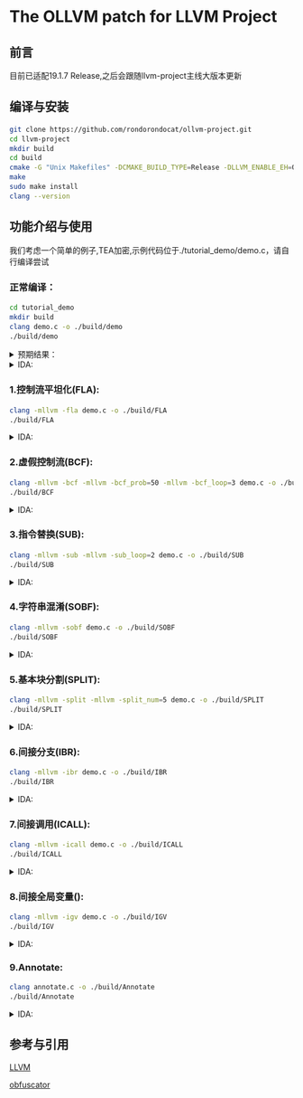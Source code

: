 # The OLLVM patch for LLVM Project

## 前言
目前已适配19.1.7 Release,之后会跟随llvm-project主线大版本更新

## 编译与安装

```bash
git clone https://github.com/rondorondocat/ollvm-project.git
cd llvm-project
mkdir build
cd build
cmake -G "Unix Makefiles" -DCMAKE_BUILD_TYPE=Release -DLLVM_ENABLE_EH=OFF -DLLVM_ENABLE_RTTI=OFF -DLLVM_ENABLE_ASSERTIONS=ON -DLLVM_TARGETS_TO_BUILD="X86" -DLLVM_ENABLE_PROJECTS="clang;lld" ../llvm
make
sudo make install
clang --version
```

## 功能介绍与使用
我们考虑一个简单的例子,TEA加密,示例代码位于./tutorial_demo/demo.c，请自行编译尝试

### 正常编译：
```bash
cd tutorial_demo
mkdir build
clang demo.c -o ./build/demo
./build/demo
```

<details> 
<summary> 预期结果：</summary>

```bash
Original : 0123456789ABCDEF
Encrypted: F7B3522EA0CA479A
Decrypted: 0123456789ABCDEF
GlobalVar: 5
```

</details>

<details> 
<summary> IDA:</summary>
<img src="https://github.com/rondorondocat/ollvm-project/blob/master/tutorial_demo/res/demo.png"/>
</details>


### 1.控制流平坦化(FLA):

```bash
clang -mllvm -fla demo.c -o ./build/FLA
./build/FLA
``` 

<details> 
<summary> IDA:</summary>
<img src="https://github.com/rondorondocat/ollvm-project/blob/master/tutorial_demo/res/FLA.png"/>
</details>

### 2.虚假控制流(BCF):
```bash
clang -mllvm -bcf -mllvm -bcf_prob=50 -mllvm -bcf_loop=3 demo.c -o ./build/BCF
./build/BCF
``` 

<details> 
<summary> IDA:</summary>
<img src="https://github.com/rondorondocat/ollvm-project/blob/master/tutorial_demo/res/BCF.png"/>
</details>

### 3.指令替换(SUB):

```bash
clang -mllvm -sub -mllvm -sub_loop=2 demo.c -o ./build/SUB
./build/SUB
``` 

<details> 
<summary> IDA:</summary>
<img src="https://github.com/rondorondocat/ollvm-project/blob/master/tutorial_demo/res/SUB.png"/>
</details>

### 4.字符串混淆(SOBF): 
```bash
clang -mllvm -sobf demo.c -o ./build/SOBF
./build/SOBF
``` 

<details> 
<summary> IDA:</summary>
<img src="https://github.com/rondorondocat/ollvm-project/blob/master/tutorial_demo/res/SOBF.png"/>
</details>

### 5.基本块分割(SPLIT):
```bash
clang -mllvm -split -mllvm -split_num=5 demo.c -o ./build/SPLIT
./build/SPLIT
``` 
<details> 
<summary> IDA:</summary>
<img src="https://github.com/rondorondocat/ollvm-project/blob/master/tutorial_demo/res/SPLIT.png"/>
</details>

### 6.间接分支(IBR):
```bash
clang -mllvm -ibr demo.c -o ./build/IBR
./build/IBR
``` 

<details> 
<summary> IDA:</summary>
<img src="https://github.com/rondorondocat/ollvm-project/blob/master/tutorial_demo/res/IBR.png"/>
</details>

### 7.间接调用(ICALL):
```bash
clang -mllvm -icall demo.c -o ./build/ICALL
./build/ICALL
``` 

<details> 
<summary> IDA:</summary>
<img src="https://github.com/rondorondocat/ollvm-project/blob/master/tutorial_demo/res/ICALL.png"/>
</details>

### 8.间接全局变量():
```bash
clang -mllvm -igv demo.c -o ./build/IGV
./build/IGV
```

<details> 
<summary> IDA:</summary>
<img src="https://github.com/rondorondocat/ollvm-project/blob/master/tutorial_demo/res/IGV.png"/>
</details>

### 9.Annotate:
```bash
clang annotate.c -o ./build/Annotate
./build/Annotate
```

<details> 
<summary> IDA:</summary>
<img src="https://github.com/rondorondocat/ollvm-project/blob/master/tutorial_demo/res/Annotate.png"/>
</details>

## 参考与引用

[LLVM](https://github.com/llvm/llvm-project)

[obfuscator](https://github.com/obfuscator-llvm/obfuscator/tree/llvm-4.0?tab=readme-ov-file)